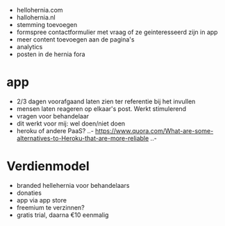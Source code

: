 - hellohernia.com
- hallohernia.nl
- stemming toevoegen
- formspree contactformulier met vraag of ze geinteresseerd zijn in app
- meer content toevoegen aan de pagina's
- analytics
- posten in de hernia fora

# app

- 2/3 dagen voorafgaand laten zien ter referentie bij het invullen
- mensen laten reageren op elkaar's post. Werkt stimulerend
- vragen voor behandelaar
- dit werkt voor mij: wel doen/niet doen
- heroku of andere PaaS?
  ..- https://www.quora.com/What-are-some-alternatives-to-Heroku-that-are-more-reliable
  ..- 

# Verdienmodel

- branded hellehernia voor behandelaars
- donaties
- app via app store
- freemium te verzinnen?
- gratis trial, daarna €10 eenmalig
